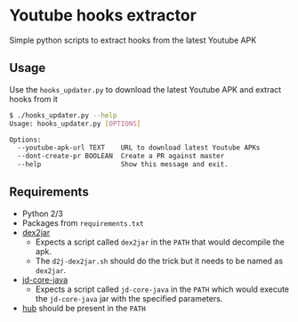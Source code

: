# Youtube hooks extractor

Simple python scripts to extract hooks from the latest Youtube APK

## Usage

Use the `hooks_updater.py` to download the latest Youtube APK and extract hooks from it

```sh
$ ./hooks_updater.py --help
Usage: hooks_updater.py [OPTIONS]

Options:
  --youtube-apk-url TEXT    URL to download latest Youtube APKs
  --dont-create-pr BOOLEAN  Create a PR against master
  --help                    Show this message and exit.
```

## Requirements

- Python 2/3
- Packages from `requirements.txt`
- [dex2jar](https://github.com/pxb1988/dex2jar)
    - Expects a script called `dex2jar` in the `PATH` that would decompile the apk.
    - The `d2j-dex2jar.sh` should do the trick but it needs to be named as `dex2jar`.
- [jd-core-java](https://github.com/nviennot/jd-core-java)
    - Expects a script called `jd-core-java` in the `PATH` which would execute the `jd-core-java` 
    jar with the specified parameters.
- [hub](https://github.com/github/hub) should be present in the `PATH`

